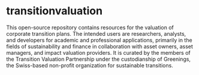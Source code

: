 # transitionvaluation
This open-source repository contains resources for the valuation of corporate transition plans. The intended users are researchers, analysts, and developers for academic and professional applications, primarily in the fields of sustainability and finance in collaboration with asset owners, asset managers, and impact valuation providers. It is curated by the members of the Transition Valuation Partnership under the custodianship of Greenings, the Swiss-based non-profit organization for sustainable transitions.
